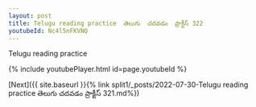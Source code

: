 ```yaml
---
layout: post
title: Telugu reading practice  తెలుగు  చదవడం  ప్రాక్టీస్ 322
youtubeId: Nc4l5nFKVNQ
---
```

 
 
Telugu reading practice
 
 
 
 
 


{% include youtubePlayer.html id=page.youtubeId %}
 
[Next]({{ site.baseurl }}{% link  split1/_posts/2022-07-30-Telugu reading practice  తెలుగు  చదవడం  ప్రాక్టీస్ 321.md%})
 
